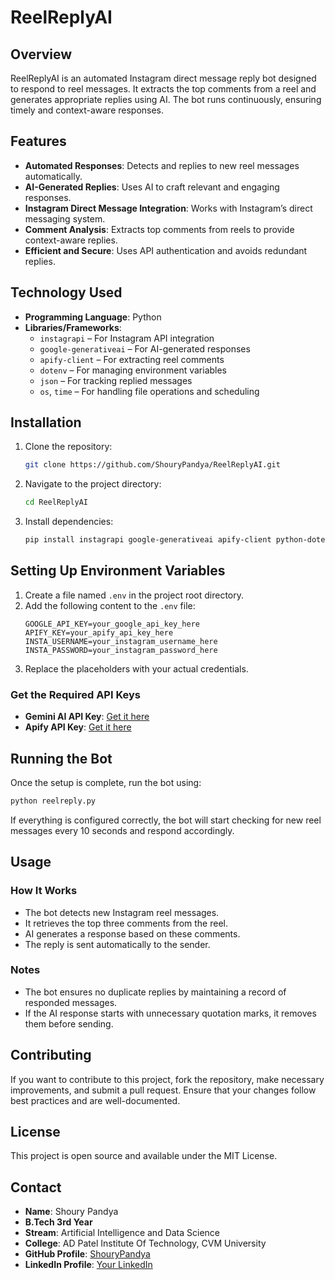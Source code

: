# ReelReplyAI  

## Overview  
ReelReplyAI is an automated Instagram direct message reply bot designed to respond to reel messages. It extracts the top comments from a reel and generates appropriate replies using AI. The bot runs continuously, ensuring timely and context-aware responses.  

## Features  
- **Automated Responses**: Detects and replies to new reel messages automatically.  
- **AI-Generated Replies**: Uses AI to craft relevant and engaging responses.  
- **Instagram Direct Message Integration**: Works with Instagram’s direct messaging system.  
- **Comment Analysis**: Extracts top comments from reels to provide context-aware replies.  
- **Efficient and Secure**: Uses API authentication and avoids redundant replies.  

## Technology Used  
- **Programming Language**: Python  
- **Libraries/Frameworks**:  
  - `instagrapi` – For Instagram API integration  
  - `google-generativeai` – For AI-generated responses  
  - `apify-client` – For extracting reel comments  
  - `dotenv` – For managing environment variables  
  - `json` – For tracking replied messages  
  - `os`, `time` – For handling file operations and scheduling  

## Installation  

1. Clone the repository:  
   ```sh
   git clone https://github.com/ShouryPandya/ReelReplyAI.git
   ```  
2. Navigate to the project directory:  
   ```sh
   cd ReelReplyAI
   ```  
3. Install dependencies:  
   ```sh
   pip install instagrapi google-generativeai apify-client python-dotenv
   ```  

## Setting Up Environment Variables  

1. Create a file named `.env` in the project root directory.  
2. Add the following content to the `.env` file:  
   ```
   GOOGLE_API_KEY=your_google_api_key_here
   APIFY_KEY=your_apify_api_key_here
   INSTA_USERNAME=your_instagram_username_here
   INSTA_PASSWORD=your_instagram_password_here
   ```  
3. Replace the placeholders with your actual credentials.  

### Get the Required API Keys  
- **Gemini AI API Key**: [Get it here](https://aistudio.google.com/app/apikey)  
- **Apify API Key**: [Get it here](https://console.apify.com/sign-up)  

## Running the Bot  

Once the setup is complete, run the bot using:  
```sh
python reelreply.py
```  
If everything is configured correctly, the bot will start checking for new reel messages every 10 seconds and respond accordingly.  

## Usage  

### How It Works  
- The bot detects new Instagram reel messages.  
- It retrieves the top three comments from the reel.  
- AI generates a response based on these comments.  
- The reply is sent automatically to the sender.  

### Notes  
- The bot ensures no duplicate replies by maintaining a record of responded messages.  
- If the AI response starts with unnecessary quotation marks, it removes them before sending.  

## Contributing  
If you want to contribute to this project, fork the repository, make necessary improvements, and submit a pull request. Ensure that your changes follow best practices and are well-documented.  

## License  
This project is open source and available under the MIT License.  

## Contact  
- **Name**: Shoury Pandya  
- **B.Tech 3rd Year**  
- **Stream**: Artificial Intelligence and Data Science  
- **College**: AD Patel Institute Of Technology, CVM University  
- **GitHub Profile**: [ShouryPandya](https://github.com/ShouryPandya)  
- **LinkedIn Profile**: [Your LinkedIn](https://linkedin.com/in/shourypandya)  

